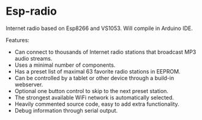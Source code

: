 # Esp-radio
Internet radio based on Esp8266 and VS1053.  Will compile in Arduino IDE.

Features:
-	Can connect to thousands of Internet radio stations that broadcast MP3 audio streams.
-	Uses a minimal number of components.
-	Has a preset list of maximal 63 favorite radio stations in EEPROM.
-	Can be controlled by a tablet or other device through a build-in webserver.
-	Optional one button control to skip to the next preset station.
-	The strongest available WiFi network is automatically selected.
-	Heavily commented source code, easy to add extra functionality.
-	Debug information through serial output.
